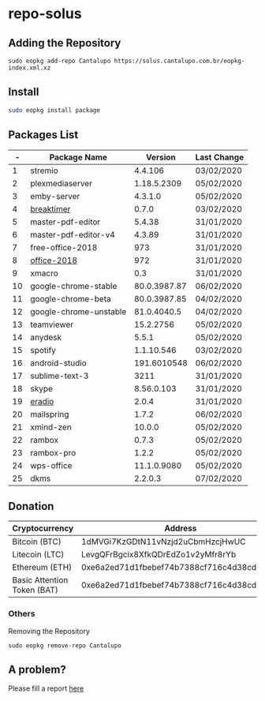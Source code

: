# repo-solus

## Adding the Repository

`sudo eopkg add-repo Cantalupo https://solus.cantalupo.com.br/eopkg-index.xml.xz`
 

## Install

```bash
sudo eopkg install package
```

## Packages List

| - | Package Name | Version | Last Change |
| --- | --- | --- | --- |
| 1 | stremio | 4.4.106 | 03/02/2020 |
| 2 | plexmediaserver | 1.18.5.2309 | 05/02/2020 |
| 3 | emby-server | 4.3.1.0 | 05/02/2020 |
| 4 | [breaktimer](https://breaktimer.app/) | 0.7.0 | 03/02/2020 |
| 5 | master-pdf-editor | 5.4.38 | 31/01/2020 |
| 6 | master-pdf-editor-v4 | 4.3.89 | 31/01/2020 |
| 7 | free-office-2018 | 973 | 31/01/2020 |
| 8 | [office-2018](http://www.softmaker.com/go/officenxheise) | 972 | 31/01/2020 |
| 9 | xmacro | 0.3 | 31/01/2020 |
| 10 | google-chrome-stable | 80.0.3987.87 | 06/02/2020 |
| 11 | google-chrome-beta | 80.0.3987.85 | 04/02/2020 |
| 12 | google-chrome-unstable | 81.0.4040.5 | 04/02/2020 |
| 13 | teamviewer | 15.2.2756 | 05/02/2020 |
| 14 | anydesk | 5.5.1 | 05/02/2020 |
| 15 | spotify | 1.1.10.546 | 03/02/2020 |
| 16 | android-studio | 191.6010548 | 06/02/2020 |
| 17 | sublime-text-3 | 3211 | 31/01/2020 |
| 18 | skype | 8.56.0.103 | 31/01/2020 |
| 19 | [eradio](https://github.com/DreamDevel/eRadio) | 2.0.4 | 31/01/2020 |
| 20 | mailspring | 1.7.2 | 06/02/2020 |
| 21 | xmind-zen | 10.0.0 | 05/02/2020 |
| 22 | rambox | 0.7.3 | 05/02/2020 |
| 23 | rambox-pro | 1.2.2 | 05/02/2020 |
| 24 | wps-office | 11.1.0.9080 | 05/02/2020 |
| 25 | dkms | 2.2.0.3 | 07/02/2020 |


## Donation

| Cryptocurrency | Address |
| --- | --- |
| Bitcoin (BTC) | 1dMVGi7KzGDtN11vNzjd2uCbmHzcjHwUC |
| Litecoin (LTC) | LevgQFrBgcix8XfkQDrEdZo1v2yMfr8rYb |
| Ethereum (ETH) | 0xe6a2ed71d1fbebef74b7388cf716c4d38cd432f7 |
| Basic Attention Token (BAT) | 0xe6a2ed71d1fbebef74b7388cf716c4d38cd432f7 |

### Others

Removing the Repository

`sudo eopkg remove-repo Cantalupo`

## A problem?

Please fill a report [here](https://github.com/cantalupo555/repo-solus/issues/new)